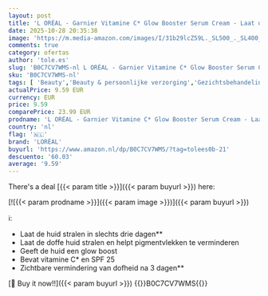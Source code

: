```yaml
---
layout: post
title: 'L ORÉAL - Garnier Vitamine C* Glow Booster Serum Cream - Laat de huid stralen & help bij Verminderen Pigmentvlekken - Met Vitamine C* en SPF 25-50ml - Geeft de huid een glow boost'
date: 2025-10-28 20:35:38
image: 'https://m.media-amazon.com/images/I/31b29lcZ59L._SL500_._SL400_.jpg'
comments: true
category: ofertas
author: 'tole.es'
slug: 'B0C7CV7WMS-nl L ORÉAL - Garnier Vitamine C* Glow Booster Serum Cream -...'
sku: 'B0C7CV7WMS-nl'
tags: [ 'Beauty','Beauty & persoonlijke verzorging','Gezichtsbehandelingen & maskers','Gezichtsserums','Gezichtsverzorgingsproducten','Huidverzorging','loréal','🇳🇱', ]
actualPrice: 9.59 EUR
currency: EUR
price: 9.59
comparePrice: 23.99 EUR
prodname: 'L ORÉAL - Garnier Vitamine C* Glow Booster Serum Cream - Laat de huid stralen & help bij Verminderen Pigmentvlekken - Met Vitamine C* en SPF 25-50ml - Geeft de huid een glow boost'
country: 'nl'
flag: '🇳🇱'
brand: 'LORÉAL'
buyurl: 'https://www.amazon.nl/dp/B0C7CV7WMS/?tag=tolees0b-21'
descuento: '60.03'
average: '9.59'
---
```


There's a deal [{{< param title >}}]({{< param buyurl >}})  here:

[![{{< param prodname >}}]({{< param image >}})]({{< param buyurl >}})

ℹ️:

- Laat de huid stralen in slechts drie dagen**
- Laat de doffe huid stralen en helpt pigmentvlekken te verminderen
- Geeft de huid een glow boost
- Bevat vitamine C* en SPF 25
- Zichtbare vermindering van dofheid na 3 dagen**

[🛒 Buy it now!!]({{< param buyurl >}})
{{<world>}}B0C7CV7WMS{{</world>}}
